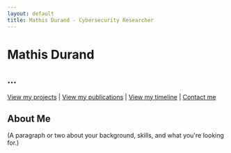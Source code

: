 ```yaml
---
layout: default
title: Mathis Durand - Cybersecurity Researcher
---
```


# Mathis Durand

## ...

[View my projects](/projects/index/) | [View my publications](/publications/index/) | [View my timeline](/posts/timeline/) | [Contact me](mailto:me@mathis-durand.fr)

## About Me

(A paragraph or two about your background, skills, and what you're looking for.)
